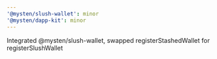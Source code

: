 ```yaml
---
'@mysten/slush-wallet': minor
'@mysten/dapp-kit': minor
---
```


Integrated @mysten/slush-wallet, swapped registerStashedWallet for registerSlushWallet
